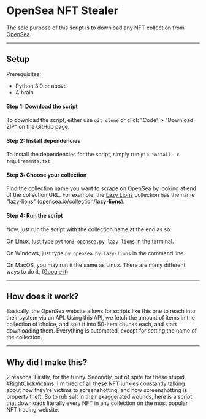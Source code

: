 # OpenSea NFT Stealer

The sole purpose of this script is to download any NFT collection from [OpenSea](https://opensea.io).

---

## Setup

Prerequisites:

- Python 3.9 or above
- A brain

#### Step 1: Download the script

To download the script, either use `git clone` or click "Code" > "Download ZIP" on the GitHub page.

#### Step 2: Install dependencies

To install the dependencies for the script, simply run `pip install -r requirements.txt`.

#### Step 3: Choose your collection

Find the collection name you want to scrape on OpenSea by looking at end of the collection URL. For example, the [Lazy Lions](https://opensea.io/collection/lazy-lions) collection has the name "lazy-lions" (opensea.io/collection/**lazy-lions**).

#### Step 4: Run the script

Now, just run the script with the collection name at the end as so:

On Linux, just type `python3 opensea.py lazy-lions` in the terminal.

On Windows, just type `py opensea.py lazy-lions` in the command line.

On MacOS, you may run it the same as Linux. There are many different ways to do it, ([Google it](https://google.com/?q=how+to+open+python+script+on+macos))

---

## How does it work?

Basically, the OpenSea website allows for scripts like this one to reach into their system via an API. Using this API, we fetch the amount of items in the collection of choice, and split it into 50-item chunks each, and start downloading them. Everything is automated, except for setting the name of the collection.

---

## Why did I make this?

2 reasons: Firstly, for the funny. Secondly, out of spite for these stupid [#RightClickVictim](https://mobile.twitter.com/hashtag/RightClickVictim)s. I'm tired of all these NFT junkies constantly talking about how they're victims to screenshotting, and how screenshotting is property theft. So to rub salt in their exaggerated wounds, here is a script that downloads literally every NFT in any collection on the most popular NFT trading website.
